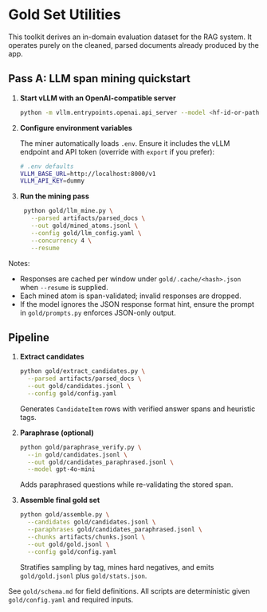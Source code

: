 # Gold Set Utilities

This toolkit derives an in-domain evaluation dataset for the RAG system. It
operates purely on the cleaned, parsed documents already produced by the app.

## Pass A: LLM span mining quickstart

1. **Start vLLM with an OpenAI-compatible server**

   ```bash
   python -m vllm.entrypoints.openai.api_server --model <hf-id-or-path> --host 0.0.0.0 --port 8000
   ```

2. **Configure environment variables**

   The miner automatically loads `.env`. Ensure it includes the vLLM endpoint and
   API token (override with `export` if you prefer):

   ```bash
   # .env defaults
   VLLM_BASE_URL=http://localhost:8000/v1
   VLLM_API_KEY=dummy
   ```

3. **Run the mining pass**

   ```bash
    python gold/llm_mine.py \
      --parsed artifacts/parsed_docs \
      --out gold/mined_atoms.jsonl \
      --config gold/llm_config.yaml \
      --concurrency 4 \
      --resume
   ```

Notes:

- Responses are cached per window under `gold/.cache/<hash>.json` when `--resume`
  is supplied.
- Each mined atom is span-validated; invalid responses are dropped.
- If the model ignores the JSON response format hint, ensure the prompt in
  `gold/prompts.py` enforces JSON-only output.

## Pipeline

1. **Extract candidates**

   ```bash
   python gold/extract_candidates.py \
     --parsed artifacts/parsed_docs \
     --out gold/candidates.jsonl \
     --config gold/config.yaml
   ```

   Generates `CandidateItem` rows with verified answer spans and heuristic
   tags.

2. **Paraphrase (optional)**

   ```bash
   python gold/paraphrase_verify.py \
     --in gold/candidates.jsonl \
     --out gold/candidates_paraphrased.jsonl \
     --model gpt-4o-mini
   ```

   Adds paraphrased questions while re-validating the stored span.

3. **Assemble final gold set**

   ```bash
   python gold/assemble.py \
     --candidates gold/candidates.jsonl \
     --paraphrases gold/candidates_paraphrased.jsonl \
     --chunks artifacts/chunks.jsonl \
     --out gold/gold.jsonl \
     --config gold/config.yaml
   ```

   Stratifies sampling by tag, mines hard negatives, and emits
   `gold/gold.jsonl` plus `gold/stats.json`.

See `gold/schema.md` for field definitions. All scripts are deterministic given
`gold/config.yaml` and required inputs.
